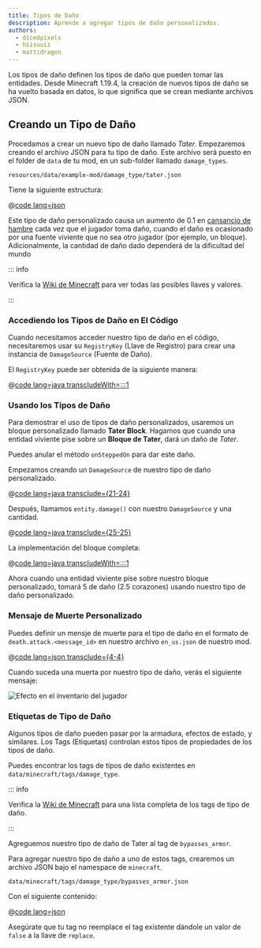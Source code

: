 ```yaml
---
title: Tipos de Daño
description: Aprende a agregar tipos de daño personalizados.
authors:
  - dicedpixels
  - hiisuuii
  - mattidragon
---
```


Los tipos de daño definen los tipos de daño que pueden tomar las entidades. Desde Minecraft 1.19.4, la creación de nuevos tipos de daño se ha vuelto basada en datos, lo que significa que se crean mediante archivos JSON.

## Creando un Tipo de Daño

Procedamos a crear un nuevo tipo de daño llamado _Tater_. Empezaremos creando el archivo JSON para tu tipo de daño. Este archivo será puesto en el folder de `data` de tu mod, en un sub-folder llamado `damage_types`.

```:no-line-numbers
resources/data/example-mod/damage_type/tater.json
```

Tiene la siguiente estructura:

@[code lang=json](@/reference/latest/src/main/generated/data/example-mod/damage_type/tater.json)

Este tipo de daño personalizado causa un aumento de 0.1 en [cansancio de hambre](https://minecraft.wiki/w/Hunger#Exhaustion_level_increase) cada vez que el jugador toma daño, cuando el daño es ocasionado por una fuente viviente que no sea otro jugador (por ejemplo, un bloque). Adicionalmente, la cantidad de daño dado dependerá de la dificultad del mundo

::: info

Verifica la [Wiki de Minecraft](https://minecraft.wiki/w/Damage_type#JSON_format) para ver todas las posibles llaves y valores.

:::

### Accediendo los Tipos de Daño en El Código

Cuando necesitamos acceder nuestro tipo de daño en el código, necesitaremos usar su `RegistryKey` (Llave de Registro) para crear una instancia de `DamageSource` (Fuente de Daño).

El `RegistryKey` puede ser obtenida de la siguiente manera:

@[code lang=java transcludeWith=:::1](@/reference/latest/src/main/java/com/example/docs/damage/ExampleModDamageTypes.java)

### Usando los Tipos de Daño

Para demostrar el uso de tipos de daño personalizados, usaremos un bloque personalizado llamado **Tater Block**. Hagamos que cuando una entidad viviente pise sobre un **Bloque de Tater**, dará un daño de _Tater_.

Puedes anular el método `onSteppedOn` para dar este daño.

Empezamos creando un `DamageSource` de nuestro tipo de daño personalizado.

@[code lang=java transclude={21-24}](@/reference/latest/src/main/java/com/example/docs/damage/TaterBlock.java)

Después, llamamos `entity.damage()` con nuestro `DamageSource` y una cantidad.

@[code lang=java transclude={25-25}](@/reference/latest/src/main/java/com/example/docs/damage/TaterBlock.java)

La implementación del bloque completa:

@[code lang=java transcludeWith=:::1](@/reference/latest/src/main/java/com/example/docs/damage/TaterBlock.java)

Ahora cuando una entidad viviente pise sobre nuestro bloque personalizado, tomará 5 de daño (2.5 corazones) usando nuestro tipo de daño personalizado.

### Mensaje de Muerte Personalizado

Puedes definir un mensje de muerte para el tipo de daño en el formato de `death.attack.<message_id>` en nuestro archivo `en_us.json` de nuestro mod.

@[code lang=json transclude={4-4}](@/reference/latest/src/main/resources/assets/example-mod/lang/en_us.json)

Cuando suceda una muerta por nuestro tipo de daño, verás el siguiente mensaje:

![Efecto en el inventario del jugador](/assets/develop/tater-damage-death.png)

### Etiquetas de Tipo de Daño

Algunos tipos de daño pueden pasar por la armadura, efectos de estado, y similares. Los Tags (Etiquetas) controlan estos tipos de propiedades de los tipos de daño.

Puedes encontrar los tags de tipos de daño existentes en `data/minecraft/tags/damage_type`.

::: info

Verifica la [Wiki de Minecraft](https://minecraft.wiki/w/Tag#Damage_types) para una lista completa de los tags de tipo de daño.

:::

Agreguemos nuestro tipo de daño de Tater al tag de `bypasses_armor`.

Para agregar nuestro tipo de daño a uno de estos tags, crearemos un archivo JSON bajo el namespace de `minecraft`.

```:no-line-numbers
data/minecraft/tags/damage_type/bypasses_armor.json
```

Con el siguiente contenido:

@[code lang=json](@/reference/latest/src/main/generated/data/minecraft/tags/damage_type/bypasses_armor.json)

Asegúrate que tu tag no reemplace el tag existente dándole un valor de `false` a la llave de `replace`.
